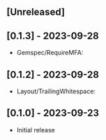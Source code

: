 ## [Unreleased]

## [0.1.3] - 2023-09-28
- Gemspec/RequireMFA:

## [0.1.2] - 2023-09-28
- Layout/TrailingWhitespace:

## [0.1.0] - 2023-09-23

- Initial release

